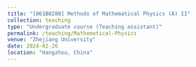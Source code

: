 ```yaml
---
title: "[061B0280] Methods of Mathematical Physics (A) II"
collection: teaching
type: "Undergraduate course (Teaching assistant)"
permalink: /teaching/Mathematical-Physics
venue: "Zhejiang University"
date: 2024-02-26
location: "Hangzhou, China"
---
```


<!-- Heading 1
======

Heading 2
======

Heading 3
======
-->
